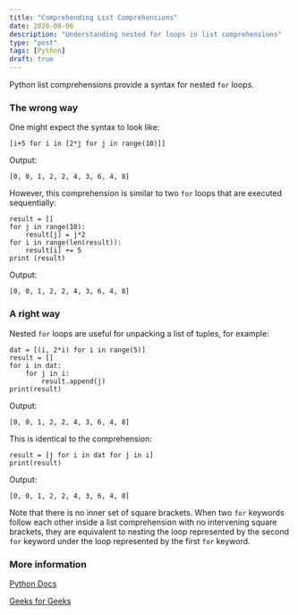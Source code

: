 ```yaml
---
title: "Comprehending List Comprehensions"
date: 2020-08-06
description: "Understanding nested for loops in list comprehensions"
type: "post"
tags: [Python]
draft: true
---
```


Python list comprehensions provide a syntax for nested `for` loops. 

### The wrong way

One might expect the syntax to look like:

```
[i+5 for i in [2*j for j in range(10)]]
```

Output:

    [0, 0, 1, 2, 2, 4, 3, 6, 4, 8]

However, this comprehension is similar to two `for` loops that are executed sequentially:

```
result = []
for j in range(10):
    result[j] = j*2
for i in range(len(result)):
    result[i] += 5
print (result)
```

Output:

    [0, 0, 1, 2, 2, 4, 3, 6, 4, 8]
    
### A right way

Nested `for` loops are useful for unpacking a list of tuples, for example:

```
dat = [(i, 2*i) for i in range(5)]
result = []
for i in dat:
    for j in i:
        result.append(j)
print(result)
```

Output:

    [0, 0, 1, 2, 2, 4, 3, 6, 4, 8]

This is identical to the comprehension:

```
result = [j for i in dat for j in i]
print(result)
```

Output:

    [0, 0, 1, 2, 2, 4, 3, 6, 4, 8]
    
Note that there is no inner set of square brackets. When two `for` keywords follow each other inside a list comprehension with no intervening square brackets, they are equivalent to nesting the loop represented by the second `for` keyword under the loop represented by the first `for` keyword.

### More information

[Python Docs](https://docs.python.org/3/tutorial/datastructures.html#list-comprehensions)

[Geeks for Geeks](https://www.geeksforgeeks.org/python-convert-list-of-tuples-into-list/)

